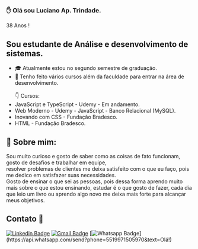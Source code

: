### :raised_hand: Olá sou **Luciano Ap. Trindade.**</br>
38 Anos !

## Sou estudante de Análise e desenvolvimento de sistemas.
- :mortar_board: Atualmente estou no segundo semestre de graduação.
- :floppy_disk: Tenho feito vários cursos além da faculdade para entrar na área de desenvolvimento.</br></br>
:point_down: Cursos:
- JavaScript e TypeScript - Udemy - Em andamento.
- Web Moderno - Udemy - JavaScript - Banco Relacional (MySQL).  
- Inovando com CSS - Fundação Bradesco.
- HTML - Fundação Bradesco. 

## :pushpin: Sobre mim:
Sou muito curioso e gosto de saber como as coisas de fato funcionam, gosto de desafios e trabalhar em equipe,</br>
resolver problemas de clientes me deixa satisfeito com o que eu faço, pois me dedico em satisfazer suas necessidades.</br>
Gosto de ensinar o que sei as pessoas, pois dessa forma aprendo muito mais sobre o que estou ensinando, estudar é o que gosto de fazer,
cada dia que leio um livro ou aprendo algo novo me deixa mais forte para alcançar meus objetivos.

## Contato :iphone:

[![Linkedin Badge](https://img.shields.io/badge/-LinkedIn-blue?style=flat-square&logo=Linkedin&logoColor=white&link=https://www.linkedin.com/in/luciano-trindade-a3216411a/)](https://www.linkedin.com/in/luciano-trindade-a3216411a/)
[![Gmail Badge](https://img.shields.io/badge/-Gmail-c14438?style=flat-square&logo=Gmail&logoColor=white&link=mailto:wesleyosantos91@gmail.com)](mailto:lucianoapatrindade@gmail.com/)
[![Whatsapp Badge](https://img.shields.io/badge/-Whatsapp-4CA143?style=flat-square&labelColor=4CA143&logo=whatsapp&logoColor=white&link=https://api.whatsapp.com/send?phone=5519971505970&text=Olá!)](https://api.whatsapp.com/send?phone=5519971505970&text=Olá!)


